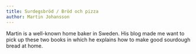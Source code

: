 ```yaml
---
title: Surdegsbröd / Bröd och pizza
author: Martin Johansson
---
```


Martin is a well-known home baker in Sweden. His blog made me want to pick up these two books in which he explains how to make good sourdough bread at home.
